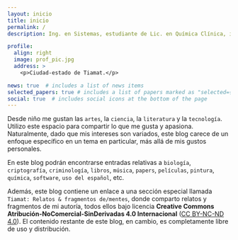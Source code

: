 ```yaml
---
layout: inicio
title: inicio
permalink: /
description: Ing. en Sistemas, estudiante de Lic. en Química Clínica, intento de escritor.

profile:
  align: right
  image: prof_pic.jpg
  address: >
    <p>Ciudad-estado de Tiamat.</p>

news: true  # includes a list of news items
selected_papers: true # includes a list of papers marked as "selected={true}"
social: true  # includes social icons at the bottom of the page
---
```


Desde niño me gustan las `artes`, la `ciencia`, la `literatura` y la `tecnología`. Utilizo este espacio para compartir lo que me gusta y apasiona. Naturalmente, dado que mis intereses son variados, este blog carece de un enfoque específico en un tema en particular, más allá de mis gustos personales.

En este blog podrán encontrarse entradas relativas a `biología`, `criptografía`, `criminología`, `libros`, `música`, `papers`, `películas`, `pintura`, `química`, `software`, `uso del español`, etc.

Además, este blog contiene un enlace a una sección especial llamada `Tiamat: Relatos & fragmentos de/mentes`, donde comparto relatos y fragmentos de mi autoría, todos ellos bajo licencia __Creative Commons Atribución-NoComercial-SinDerivadas 4.0 Internacional__ (<a href="https://creativecommons.org/licenses/by-nc-nd/4.0/deed.es" target="_blank">CC BY-NC-ND 4.0</a>). El contenido restante de este blog, en cambio, es completamente libre de uso y distribución.